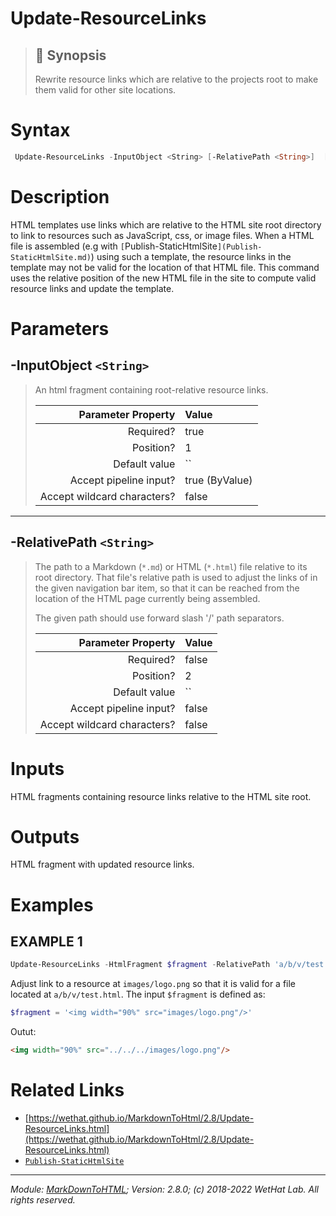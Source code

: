 ﻿#  Update-ResourceLinks

> ## :bookmark: Synopsis
> Rewrite resource links which are relative to the projects root to make them
> valid for other site locations.

# Syntax
```PowerShell
 Update-ResourceLinks -InputObject <String> [-RelativePath <String>]  [<CommonParameters>] 
```


# Description

HTML templates use links which are relative to the HTML site root directory
to link to resources such as JavaScript, css, or image files. When a HTML
file is assembled (e.g with `[`Publish-StaticHtmlSite`](Publish-StaticHtmlSite.md)`) using such a template,
the resource links in the template may not be valid for the location of that
HTML file. This command uses the relative position of the new HTML file in the
site to compute valid resource links and update the template.





# Parameters
 ## -InputObject `<String>`
  >An html fragment containing root-relative resource links.
>
> Parameter Property         | Value
> --------------------------:|:----------
> Required?                  | true
> Position?                  | 1
> Default value              | ``
> Accept pipeline input?     | true (ByValue)
> Accept wildcard characters?| false
 - - -
 ## -RelativePath `<String>`
  >The path to a Markdown (`*.md`) or HTML (`*.html`) file relative to its root
 >directory. That file's relative path
 >is used to adjust the links of in the given navigation bar item,
 >so that it can be reached from the location of the HTML page currently being
 >assembled.
 >
 >The given path should use forward slash '/' path separators.
>
> Parameter Property         | Value
> --------------------------:|:----------
> Required?                  | false
> Position?                  | 2
> Default value              | ``
> Accept pipeline input?     | false
> Accept wildcard characters?| false



# Inputs
HTML fragments containing resource links relative to the HTML site root.


# Outputs
HTML fragment with updated resource links.

# Examples

## EXAMPLE 1

~~~ PowerShell
Update-ResourceLinks -HtmlFragment $fragment -RelativePath 'a/b/v/test.html'
~~~


Adjust link to a resource at `images/logo.png` so that it is valid for a
file located at `a/b/v/test.html`. The input `$fragment` is defined as:

~~~ PowerShell
$fragment = '<img width="90%" src="images/logo.png"/>'
~~~

Outut:

~~~ html
<img width="90%" src="../../../images/logo.png"/>
~~~














# Related Links

* [https://wethat.github.io/MarkdownToHtml/2.8/Update-ResourceLinks.html](https://wethat.github.io/MarkdownToHtml/2.8/Update-ResourceLinks.html) 
* [`Publish-StaticHtmlSite`](Publish-StaticHtmlSite.md)

- - -

_Module: [MarkDownToHTML](MarkDownToHTML.md); Version: 2.8.0; (c) 2018-2022 WetHat Lab. All rights reserved._

